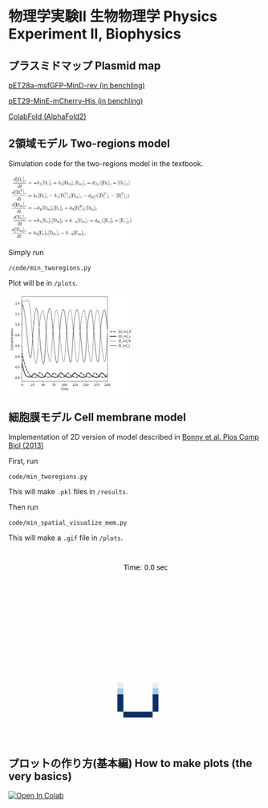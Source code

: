 # 物理学実験II 生物物理学 Physics Experiment II, Biophysics

## プラスミドマップ Plasmid map

[pET28a-msfGFP-MinD-rev (in benchling)](https://benchling.com/s/seq-XDvIopQValuSYi5UeJv0?m=slm-kZW53Hcc6JggocCcs4z5)

[pET29-MinE-mCherry-His (in benchling)](https://benchling.com/s/seq-RITthGqZkVKIZYxX0kvM?m=slm-rHuFEeKrvNf43DbWSKE8)

[ColabFold (AlphaFold2)](https://colab.research.google.com/github/sokrypton/ColabFold/blob/main/AlphaFold2.ipynb)

## 2領域モデル Two-regions model

Simulation code for the two-regions model in the textbook.

<img src="https://github.com/dbkk/min_simplified_model/blob/main/plots/two_regions_equations.png" width="50%">

Simply run
```
/code/min_tworegions.py
```

Plot will be in `/plots`.

<img src="https://github.com/dbkk/min_simplified_model/blob/main/plots/minD_minE_sim.png" width="50%">

## 細胞膜モデル Cell membrane model

Implementation of 2D version of model described in [Bonny et al. Plos Comp Biol (2013)](https://doi.org/10.1371/journal.pcbi.1003347)

First, run
```
code/min_tworegions.py
```
This will make `.pkl` files in `/results`.

Then run
```
code/min_spatial_visualize_mem.py
```
This will make a `.gif` file in `/plots`.

![Example gif](https://github.com/dbkk/min_simplified_model/blob/main/plots/membrane_example.gif)


## プロットの作り方(基本編) How to make plots (the very basics)

[![Open In Colab](https://colab.research.google.com/assets/colab-badge.svg)](https://colab.research.google.com/github/dbkk/min_simplified_model/blob/main/tutorial_plots/plots_tutorial.ipynb)
